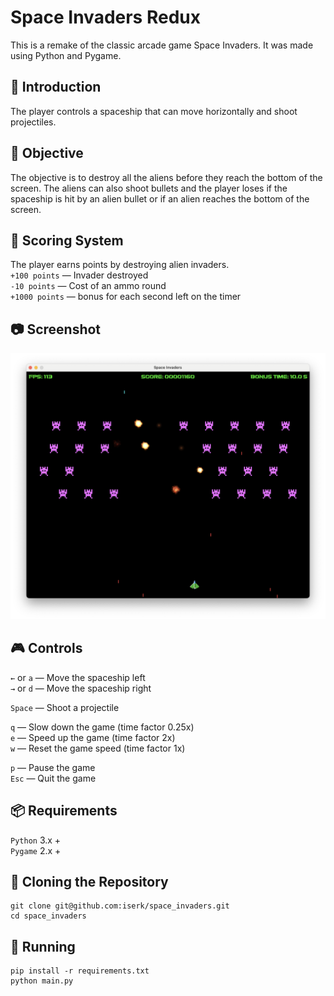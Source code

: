 # Space Invaders Redux

This is a remake of the classic arcade game Space Invaders. It was made using Python and Pygame.

## 🚀 Introduction
The player controls a spaceship that can move horizontally and shoot projectiles. 

## 🏁 Objective
The objective is to destroy all the aliens before they reach the bottom of the screen.
The aliens can also shoot bullets and the player loses if the spaceship is hit by an alien bullet or if an alien reaches the bottom of the screen.

## 💯 Scoring System
The player earns points by destroying alien invaders.  
`+100 points` — Invader destroyed  
`-10 points` — Cost of an ammo round  
`+1000 points` — bonus for each second left on the timer

## 📷 Screenshot
![Space Invaders Redux](docs/screenshot.png "Screenshot")

## 🎮 Controls
`←` or `a` — Move the spaceship left  
`→` or `d` — Move the spaceship right  

`Space` — Shoot a projectile

`q` — Slow down the game (time factor 0.25x)  
`e` — Speed up the game (time factor 2x)  
`w` — Reset the game speed (time factor 1x)  

`p` — Pause the game  
`Esc` — Quit the game  

## 📦 Requirements
`Python` 3.x +  
`Pygame` 2.x +  

## 🔧 Cloning the Repository
```
git clone git@github.com:iserk/space_invaders.git
cd space_invaders 
```

## 🚀 Running
```
pip install -r requirements.txt
python main.py
```